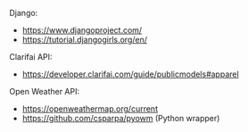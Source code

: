 Django:
 - https://www.djangoproject.com/
 - https://tutorial.djangogirls.org/en/

Clarifai API:
 - https://developer.clarifai.com/guide/publicmodels#apparel

Open Weather API:
 - https://openweathermap.org/current
 - https://github.com/csparpa/pyowm (Python wrapper)
